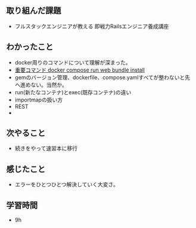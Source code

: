 ## 取り組んだ課題
- フルスタックエンジニアが教える 即戦力Railsエンジニア養成講座


## わかったこと
- docker周りのコマンドについて理解が深まった。
- [重要コマンド docker compose run web bundle install](https://qiita.com/hokita222/items/49f4ca54835e08fdd6b2?felosearch_translate=1 '参考')
- gemのバージョン管理、dockerfile、compose.yamlすべてが整わないと先へ進めない。当然か。
- run(新たなコンテナ)とexec(既存コンテナ)の違い
- importmapの扱い方
- REST
- 

## 次やること
- 続きをやって速習本に移行

## 感じたこと
- エラーをひとつひとつ解決していく大変さ。

## 学習時間
- 9h
